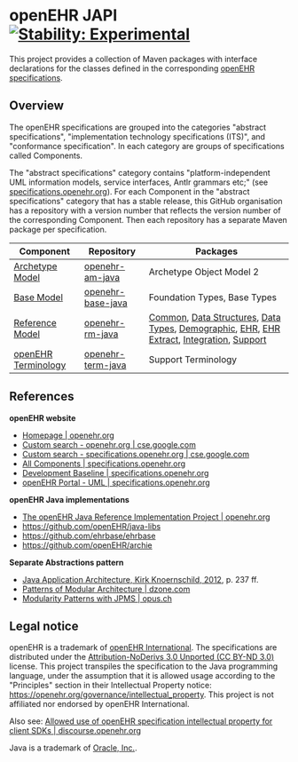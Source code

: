 # openEHR JAPI [![Stability: Experimental](https://masterminds.github.io/stability/experimental.svg)](https://masterminds.github.io/stability/experimental.html)

This project provides a collection of Maven packages with interface declarations for the classes defined in the corresponding [openEHR specifications](https://specifications.openehr.org/).

## Overview

The openEHR specifications are grouped into the categories "abstract specifications", "implementation technology specifications (ITS)", and "conformance specification". In each category are groups of specifications called Components.

The "abstract specifications" category contains "platform-independent UML information models, service interfaces, Antlr grammars etc;" (see [specifications.openehr.org](https://specifications.openehr.org)). For each Component in the "abstract specifications" category that has a stable release, this GitHub organisation has a repository with a version number that reflects the version number of the corresponding Component. Then each repository has a separate Maven package per specification.

| **Component**| **Repository** | **Packages** |
|---|---|---|
| [Archetype Model](https://specifications.openehr.org/releases/BASE/latest/architecture_overview.html#_archetype_model_component_am) | [openehr-am-java](https://github.com/openehr-java-api/openehr-am-java) | Archetype Object Model 2 |
| [Base Model](https://specifications.openehr.org/releases/BASE/latest/architecture_overview.html#_base_component_base) | [openehr-base-java](https://github.com/openehr-java-api/openehr-base-java) | Foundation Types, Base Types |
| [Reference Model](https://specifications.openehr.org/releases/BASE/latest/architecture_overview.html#_reference_model_component_rm) | [openehr-rm-java](https://github.com/openehr-java-api/openehr-rm-java) | [Common](https://openehr-java-api.github.io/openehr-rm-java/javadocs/openehr-rm-common/index.html), [Data Structures](https://openehr-java-api.github.io/openehr-rm-java/javadocs/openehr-rm-data-structures/index.html), [Data Types](https://openehr-java-api.github.io/openehr-rm-java/javadocs/openehr-rm-data-types/index.html), [Demographic](https://openehr-java-api.github.io/openehr-rm-java/javadocs/openehr-rm-demographic/index.html), [EHR](https://openehr-java-api.github.io/openehr-rm-java/javadocs/openehr-rm-ehr/index.html), [EHR Extract](https://openehr-java-api.github.io/openehr-rm-java/javadocs/openehr-rm-ehr-extract/index.html), [Integration](https://openehr-java-api.github.io/openehr-rm-java/javadocs/openehr-rm-integration/index.html), [Support](https://openehr-java-api.github.io/openehr-rm-java/javadocs/openehr-rm-support/index.html) |
| [openEHR Terminology](https://specifications.openehr.org/releases/BASE/latest/architecture_overview.html#_terminology_in_openehr) | [openehr-term-java](https://github.com/openehr-java-api/openehr-term-java) | Support Terminology |

## References

**openEHR website**

- [Homepage | openehr.org](https://www.openehr.org) 
- [Custom search - openehr.org | cse.google.com](https://cse.google.com/cse?cx=b137c0ed42c6742ba) 
- [Custom search - specifications.openehr.org | cse.google.com](https://cse.google.com/cse?cx=25af888cc5a66491c)
- [All Components | specifications.openehr.org](https://specifications.openehr.org/components)
- [Development Baseline | specifications.openehr.org](https://specifications.openehr.org/development_baseline)
- [openEHR Portal - UML | specifications.openehr.org](https://specifications.openehr.org/releases/UML/latest/index.html)

**openEHR Java implementations**

- [The openEHR Java Reference Implementation Project | openehr.org](https://www.openehr.org/publications/health_ict/R-Chen-etal-openEHR-Java-Impl-Medinfo2007-2007-03-31.pdf)
- https://github.com/openEHR/java-libs
- https://github.com/ehrbase/ehrbase
- https://github.com/openEHR/archie

**Separate Abstractions pattern**

- [Java Application Architecture, Kirk Knoernschild, 2012](https://www.google.com/books/edition/Java_Application_Architecture/iOtwFoU1Dt4C?hl=en), p. 237 ff.
- [Patterns of Modular Architecture | dzone.com](https://dzone.com/refcardz/patterns-modular-architecture)
- [Modularity Patterns with JPMS | opus.ch](https://opus.ch/modularity-patterns-with-jpms-abstractions)

## Legal notice

openEHR is a trademark of [openEHR International](https://openehr.org/about/contacts).
The specifications are distributed under the [Attribution-NoDerivs 3.0 Unported (CC BY-ND 3.0)](https://creativecommons.org/licenses/by-nd/3.0/deed.en_GB) license.
This project transpiles the specification to the Java programming language, under the assumption that it is allowed usage according to the "Principles" section in their Intellectual Property notice: https://openehr.org/governance/intellectual_property.
This project is not affiliated nor endorsed by openEHR International.

Also see: [Allowed use of openEHR specification intellectual property for client SDKs | discourse.openehr.org](https://discourse.openehr.org/t/allowed-use-of-openehr-specification-intellectual-property-for-client-sdks/4001/1)

Java is a trademark of [Oracle, Inc.](https://www.oracle.com/legal/trademarks.html).
